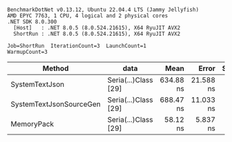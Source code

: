 ```

BenchmarkDotNet v0.13.12, Ubuntu 22.04.4 LTS (Jammy Jellyfish)
AMD EPYC 7763, 1 CPU, 4 logical and 2 physical cores
.NET SDK 8.0.300
  [Host]   : .NET 8.0.5 (8.0.524.21615), X64 RyuJIT AVX2
  ShortRun : .NET 8.0.5 (8.0.524.21615), X64 RyuJIT AVX2

Job=ShortRun  IterationCount=3  LaunchCount=1  
WarmupCount=3  

```
| Method                  | data                 | Mean      | Error     | StdDev   | Min       | Max       | Gen0   | Allocated |
|------------------------ |--------------------- |----------:|----------:|---------:|----------:|----------:|-------:|----------:|
| SystemTextJson          | Seria(...)Class [29] | 634.88 ns | 21.588 ns | 1.183 ns | 634.12 ns | 636.24 ns | 0.0038 |     392 B |
| SystemTextJsonSourceGen | Seria(...)Class [29] | 688.47 ns | 11.033 ns | 0.605 ns | 687.77 ns | 688.83 ns | 0.0048 |     464 B |
| MemoryPack              | Seria(...)Class [29] |  58.12 ns |  5.837 ns | 0.320 ns |  57.79 ns |  58.43 ns | 0.0014 |     120 B |
